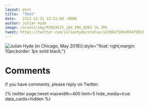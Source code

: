 ```yaml
---
layout: post
title:  "Test"
date:   2112-12-21 12:21:00 -0800
author: Julian Hyde
image: /assets/img/P2019515_j6d_IMG_0383_lb.JPG
tweet: https://twitter.com/julianhyde/status/1229847506403479553
---
```

![Julian Hyde (in Chicago, May 2019)](/assets/img/P2019515_j6d_IMG_0383_lb.JPG "Julian Hyde (in Chicago, May 2019)"){:style="float: right;margin: 10px;border: 1px solid black;"}

# Comments

If you have comments, please reply on Twitter:

{% twitter page.tweet maxwidth=400 limit=5 hide_media=true data_cards=hidden %}
